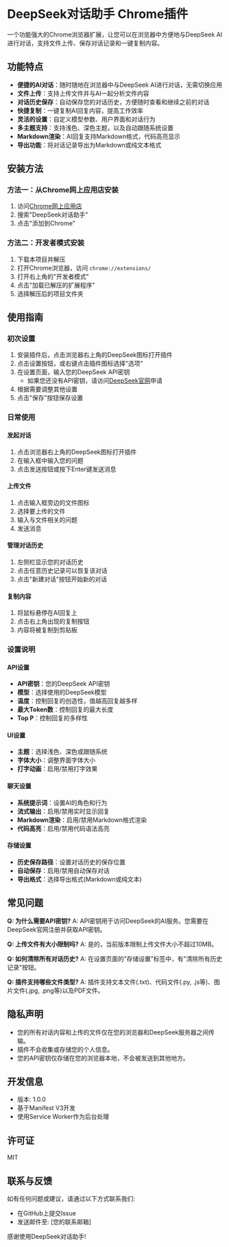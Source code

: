 # DeepSeek对话助手 Chrome插件

一个功能强大的Chrome浏览器扩展，让您可以在浏览器中方便地与DeepSeek AI进行对话，支持文件上传、保存对话记录和一键复制内容。

## 功能特点

- **便捷的AI对话**：随时随地在浏览器中与DeepSeek AI进行对话，无需切换应用
- **文件上传**：支持上传文件并与AI一起分析文件内容
- **对话历史保存**：自动保存您的对话历史，方便随时查看和继续之前的对话
- **快捷复制**：一键复制AI回复内容，提高工作效率
- **灵活的设置**：自定义模型参数、用户界面和对话行为
- **多主题支持**：支持浅色、深色主题，以及自动跟随系统设置
- **Markdown渲染**：AI回复支持Markdown格式，代码高亮显示
- **导出功能**：将对话记录导出为Markdown或纯文本格式

## 安装方法

### 方法一：从Chrome网上应用店安装

1. 访问[Chrome网上应用店](https://chrome.google.com/webstore/category/extensions)
2. 搜索"DeepSeek对话助手"
3. 点击"添加到Chrome"

### 方法二：开发者模式安装

1. 下载本项目并解压
2. 打开Chrome浏览器，访问 `chrome://extensions/`
3. 打开右上角的"开发者模式"
4. 点击"加载已解压的扩展程序"
5. 选择解压后的项目文件夹

## 使用指南

### 初次设置

1. 安装插件后，点击浏览器右上角的DeepSeek图标打开插件
2. 点击设置按钮，或右键点击插件图标选择"选项"
3. 在设置页面，输入您的DeepSeek API密钥
   - 如果您还没有API密钥，请访问[DeepSeek官网](https://www.deepseek.com/)申请
4. 根据需要调整其他设置
5. 点击"保存"按钮保存设置

### 日常使用

#### 发起对话

1. 点击浏览器右上角的DeepSeek图标打开插件
2. 在输入框中输入您的问题
3. 点击发送按钮或按下Enter键发送消息

#### 上传文件

1. 点击输入框旁边的文件图标
2. 选择要上传的文件
3. 输入与文件相关的问题
4. 发送消息

#### 管理对话历史

1. 左侧栏显示您的对话历史
2. 点击任意历史记录可以恢复该对话
3. 点击"新建对话"按钮开始新的对话

#### 复制内容

1. 将鼠标悬停在AI回复上
2. 点击右上角出现的复制按钮
3. 内容将被复制到剪贴板

### 设置说明

#### API设置

- **API密钥**：您的DeepSeek API密钥
- **模型**：选择使用的DeepSeek模型
- **温度**：控制回复的创造性，值越高回复越多样
- **最大Token数**：控制回复的最大长度
- **Top P**：控制回复的多样性

#### UI设置

- **主题**：选择浅色、深色或跟随系统
- **字体大小**：调整界面字体大小
- **打字动画**：启用/禁用打字效果

#### 聊天设置

- **系统提示词**：设置AI的角色和行为
- **流式输出**：启用/禁用实时显示回复
- **Markdown渲染**：启用/禁用Markdown格式渲染
- **代码高亮**：启用/禁用代码语法高亮

#### 存储设置

- **历史保存路径**：设置对话历史的保存位置
- **自动保存**：启用/禁用自动保存对话
- **导出格式**：选择导出格式(Markdown或纯文本)

## 常见问题

**Q: 为什么需要API密钥?**
A: API密钥用于访问DeepSeek的AI服务。您需要在DeepSeek官网注册并获取API密钥。

**Q: 上传文件有大小限制吗?**
A: 是的，当前版本限制上传文件大小不超过10MB。

**Q: 如何清除所有对话历史?**
A: 在设置页面的"存储设置"标签中，有"清除所有历史记录"按钮。

**Q: 插件支持哪些文件类型?**
A: 插件支持文本文件(.txt)、代码文件(.py, .js等)、图片文件(.jpg, .png等)以及PDF文件。

## 隐私声明

- 您的所有对话内容和上传的文件仅在您的浏览器和DeepSeek服务器之间传输。
- 插件不会收集或存储您的个人信息。
- 您的API密钥仅存储在您的浏览器本地，不会被发送到其他地方。

## 开发信息

- 版本: 1.0.0
- 基于Manifest V3开发
- 使用Service Worker作为后台处理

## 许可证

MIT

## 联系与反馈

如有任何问题或建议，请通过以下方式联系我们:

- 在GitHub上提交Issue
- 发送邮件至: [您的联系邮箱]

感谢使用DeepSeek对话助手!
